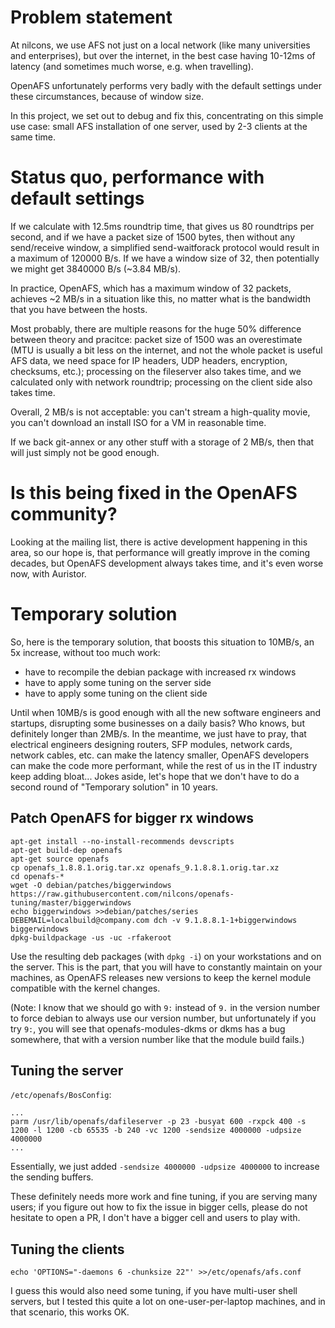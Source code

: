 # Problem statement

At nilcons, we use AFS not just on a local network (like many
universities and enterprises), but over the internet, in the best case
having 10-12ms of latency (and sometimes much worse, e.g. when
travelling).

OpenAFS unfortunately performs very badly with the default settings
under these circumstances, because of window size.

In this project, we set out to debug and fix this, concentrating on
this simple use case: small AFS installation of one server, used by
2-3 clients at the same time.

# Status quo, performance with default settings

If we calculate with 12.5ms roundtrip time, that gives us 80
roundtrips per second, and if we have a packet size of 1500 bytes,
then without any send/receive window, a simplified send-waitforack
protocol would result in a maximum of 120000 B/s.  If we have a window
size of 32, then potentially we might get 3840000 B/s (~3.84 MB/s).

In practice, OpenAFS, which has a maximum window of 32 packets,
achieves ~2 MB/s in a situation like this, no matter what is the
bandwidth that you have between the hosts.

Most probably, there are multiple reasons for the huge 50% difference
between theory and pracitce: packet size of 1500 was an overestimate
(MTU is usually a bit less on the internet, and not the whole packet
is useful AFS data, we need space for IP headers, UDP headers,
encryption, checksums, etc.); processing on the fileserver also takes
time, and we calculated only with network roundtrip; processing on the
client side also takes time.

Overall, 2 MB/s is not acceptable: you can't stream a high-quality
movie, you can't download an install ISO for a VM in reasonable time.

If we back git-annex or any other stuff with a storage of 2 MB/s, then
that will just simply not be good enough.

# Is this being fixed in the OpenAFS community?

Looking at the mailing list, there is active development happening in
this area, so our hope is, that performance will greatly improve in
the coming decades, but OpenAFS development always takes time, and
it's even worse now, with Auristor.

# Temporary solution

So, here is the temporary solution, that boosts this situation to
10MB/s, an 5x increase, without too much work:
  - have to recompile the debian package with increased rx windows
  - have to apply some tuning on the server side
  - have to apply some tuning on the client side

Until when 10MB/s is good enough with all the new software engineers
and startups, disrupting some businesses on a daily basis?  Who knows,
but definitely longer than 2MB/s.  In the meantime, we just have to
pray, that electrical engineers designing routers, SFP modules,
network cards, network cables, etc. can make the latency smaller,
OpenAFS developers can make the code more performant, while the rest
of us in the IT industry keep adding bloat...  Jokes aside, let's hope
that we don't have to do a second round of "Temporary solution" in 10
years.

## Patch OpenAFS for bigger rx windows

```
apt-get install --no-install-recommends devscripts
apt-get build-dep openafs
apt-get source openafs
cp openafs_1.8.8.1.orig.tar.xz openafs_9.1.8.8.1.orig.tar.xz
cd openafs-*
wget -O debian/patches/biggerwindows https://raw.githubusercontent.com/nilcons/openafs-tuning/master/biggerwindows
echo biggerwindows >>debian/patches/series
DEBEMAIL=localbuild@company.com dch -v 9.1.8.8.1-1+biggerwindows biggerwindows
dpkg-buildpackage -us -uc -rfakeroot
```

Use the resulting deb packages (with `dpkg -i`) on your workstations
and on the server.  This is the part, that you will have to constantly
maintain on your machines, as OpenAFS releases new versions to keep
the kernel module compatible with the kernel changes.

(Note: I know that we should go with `9:` instead of `9.` in the
version number to force debian to always use our version number, but
unfortunately if you try `9:`, you will see that openafs-modules-dkms
or dkms has a bug somewhere, that with a version number like that the
module build fails.)

## Tuning the server

`/etc/openafs/BosConfig`:

```
...
parm /usr/lib/openafs/dafileserver -p 23 -busyat 600 -rxpck 400 -s 1200 -l 1200 -cb 65535 -b 240 -vc 1200 -sendsize 4000000 -udpsize 4000000
...
```

Essentially, we just added `-sendsize 4000000 -udpsize 4000000` to
increase the sending buffers.

These definitely needs more work and fine tuning, if you are serving
many users; if you figure out how to fix the issue in bigger cells,
please do not hesitate to open a PR, I don't have a bigger cell and
users to play with.

## Tuning the clients

```
echo 'OPTIONS="-daemons 6 -chunksize 22"' >>/etc/openafs/afs.conf
```

I guess this would also need some tuning, if you have multi-user shell
servers, but I tested this quite a lot on one-user-per-laptop
machines, and in that scenario, this works OK.
